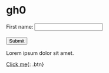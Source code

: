 # gh0

<form action="/action_page.php" id="form1">
  <label for="fname">First name:</label>
  <input type="text" id="fname" name="fname"><br><br>
  <input type="submit" value="Submit">
</form>


Lorem ipsum dolor sit amet.

[Click me](http://www.google.com){: .btn}
